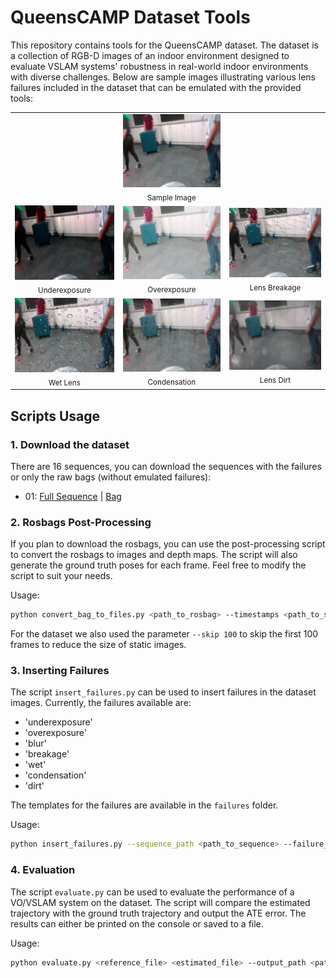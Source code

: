 # QueensCAMP Dataset Tools

This repository contains tools for the QueensCAMP dataset. The dataset is a collection of RGB-D images of an indoor environment designed to evaluate VSLAM systems' robustness in real-world indoor environments with diverse challenges.
Below are sample images illustrating various lens failures included in the dataset that can be emulated with the provided tools:

<table>
    <tr>
        <td></td>
        <td align="center">
        <img src="./assets/sample-image.png" width="200" /><br>
        <sub>Sample Image</sub>
        </td>
        <td></td>
    </tr>
    <tr>
        <td align="center">
        <img src="./assets/sample-underexposure.png" width="200" /><br>
        <sub>Underexposure</sub>
        </td>
        <td align="center">
        <img src="./assets/sample-overexposure.png" width="200" /><br>
        <sub>Overexposure</sub>
        </td>
        <td align="center">
        <img src="./assets/sample-breakage.png" width="200" /><br>
        <sub>Lens Breakage</sub>
        </td>
    <tr>
        <td align="center">
        <img src="./assets/sample-wet.png" width="200" /><br>
        <sub>Wet Lens</sub>
        </td>
        <td align="center">
        <img src="./assets/sample-condensation.png" width="200" /><br>
        <sub>Condensation</sub>
        </td>
        <td align="center">
        <img src="./assets/sample-dirt.png" width="200" /><br>
        <sub>Lens Dirt</sub>
        </td>
    </tr>
</table>


## Scripts Usage

### 1. Download the dataset
There are 16 sequences, you can download the sequences with the failures or only the raw bags (without emulated failures):
- 01: [Full Sequence](https://drive.usercontent.google.com/download?id=1H6_Y_DupjIJNn4tnIFHsXhW0KqEeTJHm&export=download) |
               [Bag](https://drive.usercontent.google.com/download?id=1xjIQjClK1niVoXDSxSNxQe76FkAcNAff&export=download)


### 2. Rosbags Post-Processing
If you plan to download the rosbags, you can use the post-processing script to convert the rosbags to images and depth maps. The script will also generate the ground truth poses for each frame. Feel free to modify the script to suit your needs.

Usage:

```bash
python convert_bag_to_files.py <path_to_rosbag> --timestamps <path_to_save_timestamps> --trajectory_file <path_to_save_trajectory> --image_folder <path_to_save_images> --depth_folder <path_to_save_depths> --image_topic <image_topic> --depth_topic <depth_topic> --pose_topic <odom_topic>
```

For the dataset we also used the parameter `--skip 100` to skip the first 100 frames to reduce the size of static images.

### 3. Inserting Failures
The script `insert_failures.py` can be used to insert failures in the dataset images. Currently, the failures available are:
- 'underexposure'
- 'overexposure'
- 'blur'
- 'breakage'
- 'wet'
- 'condensation'
- 'dirt'

The templates for the failures are available in the `failures` folder.

Usage:

```bash
python insert_failures.py --sequence_path <path_to_sequence> --failure_type <failure_type> --output_path <path_to_save_sequence>
```

### 4. Evaluation
The script `evaluate.py` can be used to evaluate the performance of a VO/VSLAM system on the dataset. The script will compare the estimated trajectory with the ground truth trajectory and output the ATE error. The results can either be printed on the console or saved to a file.

Usage:

```bash
python evaluate.py <reference_file> <estimated_file> --output_path <path_to_save_results>
```
